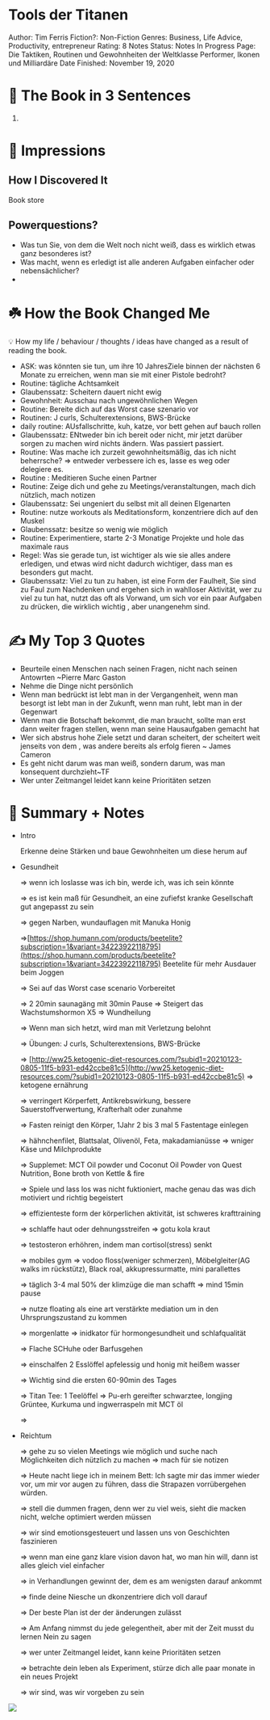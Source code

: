 # Tools der Titanen

Author: Tim Ferris
Fiction?: Non-Fiction
Genres: Business, Life Advice, Productivity, entrepreneur
Rating: 8
Notes Status: Notes In Progress
Page: Die Taktiken, Routinen und Gewohnheiten der Weltklasse Performer, Ikonen und Milliardäre
Date Finished: November 19, 2020

# 🚀 The Book in 3 Sentences

1. 

# 🎨 Impressions

## How I Discovered It

Book store

## Powerquestions?

- Was tun Sie, von dem die Welt noch nicht weiß, dass es wirklich etwas ganz besonderes ist?
- Was macht, wenn es erledigt ist alle anderen Aufgaben einfacher oder nebensächlicher?
- 

# ☘️ How the Book Changed Me

<aside>
💡 How my life / behaviour / thoughts / ideas have changed as a result of reading the book.

</aside>

- ASK: was könnten sie tun, um ihre 10 JahresZiele binnen der nächsten 6 Monate zu erreichen, wenn man sie mit einer Pistole bedroht?
- Routine: tägliche Achtsamkeit
- Glaubenssatz: Scheitern dauert nicht ewig
- Gewohnheit: Ausschau nach ungewöhnlichen Wegen
- Routine: Bereite dich auf das Worst case szenario vor
- Routinen: J curls, Schulterextensions, BWS-Brücke
- daily routine: AUsfallschritte, kuh, katze, vor bett gehen auf bauch rollen
- Glaubenssatz: ENtweder bin ich bereit oder nicht, mir jetzt darüber sorgen zu machen wird nichts ändern. Was passiert passiert.
- Routine: Was mache ich zurzeit gewohnheitsmäßig, das ich nicht beherrsche? ⇒ entweder verbessere ich es, lasse es weg oder delegiere es.
- Routine : Meditieren Suche einen Partner
- Routine: Zeige dich und gehe zu Meetings/veranstaltungen, mach dich nützlich, mach notizen
- Glaubenssatz: Sei ungeniert du selbst mit all deinen EIgenarten
- Routine: nutze workouts als Meditationsform, konzentriere dich auf den Muskel
- Glaubenssatz: besitze so wenig wie möglich
- Routine: Experimentiere, starte 2-3 Monatige Projekte und hole das maximale raus
- Regel: Was sie gerade tun, ist wichtiger als wie sie alles andere erledigen, und etwas wird nicht dadurch wichtiger, dass man es besonders gut macht.
- Glaubenssatz: Viel zu tun zu haben, ist eine Form der Faulheit, Sie sind zu Faul zum Nachdenken und ergehen sich in wahlloser Aktivität, wer zu viel zu tun hat, nutzt das oft als Vorwand, um sich vor ein paar Aufgaben zu drücken, die wirklich wichtig , aber unangenehm sind.

# ✍️ My Top 3 Quotes

- Beurteile einen Menschen nach seinen Fragen, nicht nach seinen Antowrten ~Pierre Marc Gaston
- Nehme die Dinge nicht persönlich
- Wenn man bedrückt ist lebt man in der Vergangenheit, wenn man besorgt ist lebt man in der Zukunft, wenn man ruht, lebt man in der Gegenwart
- Wenn man die Botschaft bekommt, die man braucht, sollte man erst dann weiter fragen stellen, wenn man seine Hausaufgaben gemacht hat
- Wer sich abstrus hohe Ziele setzt und daran scheitert, der scheitert weit jenseits von dem , was andere bereits als erfolg fieren ~ James Cameron
- Es geht nicht darum was man weiß, sondern darum, was man konsequent durchzieht~TF
- Wer unter Zeitmangel leidet kann keine Prioritäten setzen

# 📒 Summary + Notes

- Intro
    
    Erkenne deine Stärken und baue Gewohnheiten um diese herum auf
    
- Gesundheit
    
    ⇒ wenn ich loslasse was ich bin, werde ich, was ich sein könnte
    
    ⇒ es ist kein maß für Gesundheit, an eine zufiefst kranke Gesellschaft gut angepasst zu sein
    
    ⇒ gegen Narben, wundauflagen mit Manuka Honig
    
    ⇒[https://shop.humann.com/products/beetelite?subscription=1&variant=34223922118795](https://shop.humann.com/products/beetelite?subscription=1&variant=34223922118795) Beetelite für mehr Ausdauer beim Joggen
    
    ⇒ Sei auf das Worst case scenario Vorbereitet
    
    ⇒ 2 20min saunagäng mit 30min Pause ⇒ Steigert das Wachstumshormon X5 ⇒ Wundheilung
    
    ⇒ Wenn man sich hetzt, wird man mit Verletzung belohnt
    
    ⇒ Übungen: J curls, Schulterextensions, BWS-Brücke
    
    ⇒ [http://ww25.ketogenic-diet-resources.com/?subid1=20210123-0805-11f5-b931-ed42ccbe81c5](http://ww25.ketogenic-diet-resources.com/?subid1=20210123-0805-11f5-b931-ed42ccbe81c5) ⇒ ketogene ernährung
    
    ⇒ verringert Körperfett, Antikrebswirkung, bessere Sauerstoffverwertung, Krafterhalt oder zunahme
    
    ⇒ Fasten reinigt den Körper, 1Jahr 2 bis 3 mal 5 Fastentage einlegen
    
    ⇒ hähnchenfilet, Blattsalat, Olivenöl, Feta, makadamianüsse ⇒ wniger Käse und Milchprodukte
    
    ⇒ Supplemet: MCT Oil powder und Coconut Oil Powder von Quest Nutrition, Bone broth von Kettle & fire
    
    ⇒ Spiele und lass los was nicht fuktioniert, mache genau das was dich motiviert und richtig begeistert
    
    ⇒ effizienteste form der körperlichen aktivität, ist schweres krafttraining
    
    ⇒ schlaffe haut oder dehnungsstreifen ⇒ gotu kola kraut
    
    ⇒ testosteron erhöhren, indem man cortisol(stress) senkt
    
    ⇒ mobiles gym ⇒ vodoo floss(weniger schmerzen), Möbelgleiter(AG walks im rückstütz), Black roal, akkupressurmatte, mini parallettes
    
    ⇒ täglich 3-4 mal 50% der klimzüge die man schafft ⇒ mind 15min pause 
    
    ⇒ nutze floating als eine art verstärkte mediation um in den Uhrsprungszustand zu kommen
    
    ⇒ morgenlatte ⇒ inidkator für hormongesundheit und schlafqualität
    
    ⇒ Flache SCHuhe oder Barfusgehen
    
    ⇒ einschalfen 2 Esslöffel apfelessig und honig mit heißem wasser
    
    ⇒ Wichtig sind die ersten 60-90min des Tages
    
    ⇒ Titan Tee: 1 Teelöffel ⇒ Pu-erh gereifter schwarztee, longjing Grüntee, Kurkuma und ingwerraspeln mit MCT öl 
    
    ⇒ 
    
- Reichtum
    
    ⇒ gehe zu so vielen Meetings wie möglich und suche nach Möglichkeiten dich nützlich zu machen ⇒ mach für sie notizen
    
    ⇒ Heute nacht liege ich in meinem Bett: Ich sagte mir das immer wieder vor, um mir vor augen zu führen, dass die Strapazen vorrübergehen würden.
    
    ⇒ stell die dummen fragen, denn wer zu viel weis, sieht die macken nicht, welche optimiert werden müssen 
    
    ⇒ wir sind emotionsgesteuert und lassen uns von Geschichten faszinieren 
    
    ⇒ wenn man eine ganz klare vision davon hat, wo man hin will, dann ist alles gleich viel einfacher 
    
    ⇒ in Verhandlungen gewinnt der, dem es am wenigsten darauf ankommt
    
    ⇒ finde deine Niesche un dkonzentriere dich voll darauf
    
    ⇒ Der beste Plan ist der der änderungen zulässt
    
    ⇒ Am Anfang nimmst du jede gelegentheit, aber mit der Zeit musst du lernen Nein zu sagen
    
    ⇒ wer unter Zeitmangel leidet, kann keine Prioritäten setzen
    
    ⇒ betrachte dein leben als Experiment, stürze dich alle paar monate in ein neues Projekt
    
    ⇒ wir sind, was wir vorgeben zu sein
    

![](Tools%20der%20Titanen%208b6ec90f8d7f420fa304bc3c5be7b22c/image-1613155773352.jpg316328271.jpg)